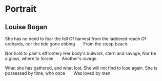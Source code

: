 # Portrait
## Louise Bogan
She has no need to fear the fall
Of harvest from the laddered reach
Of orchards, nor the tide gone ebbing
      From the steep beach.

Nor hold to pain's effrontery
Her body's bulwark, stern and savage,
Nor be a glass, where to forsee
      Another's ravage.

What she has gathered, and what lost,
She will not find to lose again.
She is possessed by time, who once
      Was loved by men.